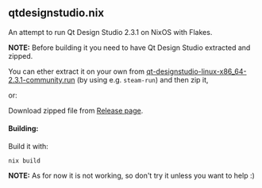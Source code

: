 ## qtdesignstudio.nix

An attempt to run Qt Design Studio 2.3.1 on NixOS with Flakes.

**NOTE:** Before building it you need to have Qt Design Studio extracted and zipped. 

You can ether extract it on your own from
[qt-designstudio-linux-x86_64-2.3.1-community.run](https://download.qt.io/official_releases/qtdesignstudio/2.3.1/qt-designstudio-linux-x86_64-2.3.1-community.run) (by using e.g. `steam-run`)
and then zip it,

or:

Download zipped file from [Release page](https://github.com/satk0/qtdesignstudio.nix/releases/tag/0.0.1). 

#### Building:

Build it with:

`nix build`

**NOTE:** As for now it is not working, so don't try it unless you want to help :)

